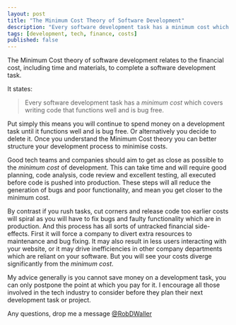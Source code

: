 ```yaml
---
layout: post
title: "The Minimum Cost Theory of Software Development"
description: "Every software development task has a minimum cost which covers writing code that functions well and is bug free."
tags: [development, tech, finance, costs]
published: false
---
```

The Minimum Cost theory of software development relates to the financial cost, including time and materials, to complete a software development task.

It states:

> Every software development task has a *minimum cost* which covers writing code that functions well and is bug free.

Put simply this means you will continue to spend money on a development task until it functions well and is bug free. Or alternatively you decide to delete it. Once you understand the Minimum Cost theory you can better structure your development process to minimise costs.

Good tech teams and companies should aim to get as close as possible to the *minimum cost* of development. This can take time and will require good planning, code analysis, code review and excellent testing, all executed before code is pushed into production. These steps will all reduce the generation of bugs and poor functionality, and mean you get closer to the minimum cost.  

By contrast if you rush tasks, cut corners and release code too earlier costs will spiral as you will have to fix bugs and faulty functionality which are in production. And this process has all sorts of untracked financial side-effects. First it will force a company to divert extra resources to maintenance and bug fixing. It may also result in less users interacting with your website, or it may drive inefficiencies in other company departments which are reliant on your software. But you will see your costs diverge significantly from the *minimum cost*.

My advice generally is you cannot save money on a development task, you can only postpone the point at which you pay for it. I encourage all those involved in the tech industry to consider before they plan their next development task or project.

Any questions, drop me a message [@RobDWaller](https://twitter.com/RobDWaller)
